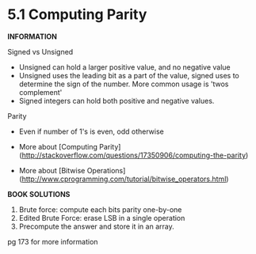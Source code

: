 <h1>5.1 Computing Parity</h1>

**INFORMATION**

Signed vs Unsigned 
- Unsigned can hold a larger positive value, and no negative value 
- Unsigned uses the leading bit as a part of the value, signed uses to determine the sign of the number. More common usage is 'twos complement' 
- Signed integers can hold both positive and negative values.

Parity 
- Even if number of 1's is even, odd otherwise

- More about [Computing Parity] (http://stackoverflow.com/questions/17350906/computing-the-parity) 
- More about [Bitwise Operations] (http://www.cprogramming.com/tutorial/bitwise_operators.html) 

**BOOK SOLUTIONS**

1. Brute force: compute each bits parity one-by-one
2. Edited Brute Force: erase LSB in a single operation 
3. Precompute the answer and store it in an array. 

pg 173 for more information

